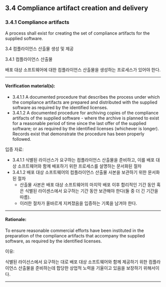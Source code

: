 ## 3.4 Compliance artifact creation and delivery
### 3.4.1 Compliance artifacts
A process shall exist for creating the set of compliance artifacts for the supplied software.


3.4 컴플라이언스 산출물 생성 및 제공

3.4.1 컴플라이언스 산출물

배포 대상 소프트웨어에 대한 컴플라이언스 산출물을 생성하는 프로세스가 있어야 한다. 

---

#### Verification material(s):
* 3.4.1.1 A documented procedure that describes the process under which the compliance artifacts are prepared and distributed with the supplied software as required by the identified licenses.
* 3.4.1.2 A documented procedure for archiving copies of the compliance artifacts of the supplied software - where the archive is planned to exist for a reasonable period of time since the last offer of the supplied software; or as required by the identified licenses (whichever is longer). Records exist that demonstrate the procedure has been properly followed.


입증 자료:

* 3.4.1.1 식별된 라이선스가 요구하는 컴플라이언스 산출물을 준비하고, 이를 배포 대상 소프트웨어와 함께 배포하기 위한 프로세스를 설명하는 문서화된 절차
* 3.4.1.2 배포 대상 소프트웨어의 컴플라이언스 산출물 사본을 보관하기 위한 문서화된 절차 
  - 산출물 사본은 배포 대상 소프트웨어의 마지막 배포 이후 합리적인 기간 동안 혹은 식별된 라이센스에서 요구하는 기간 동안 보관해야 한다(둘 중 더 긴 기간을 따름). 
  - 이러한 절차가 올바르게 지켜졌음을 입증하는 기록을 남겨야 한다. 

---

#### Rationale:
To ensure reasonable commercial efforts have been instituted in the preparation of the compliance artifacts that accompany the supplied software, as required by the identified licenses.


이유:

식별된 라이선스에서 요구하는 대로 배포 대상 소프트웨어와 함께 제공하기 위한 컴플라이언스 산출물을 준비하는데 합당한 상업적 노력을 기울이고 있음을 보장하기 위해서이다. 

---
